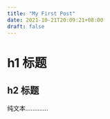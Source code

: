 ```yaml
---
title: "My First Post"
date: 2021-10-21T20:09:21+08:00
draft: false
---
```


# h1 标题
## h2 标题

纯文本.............